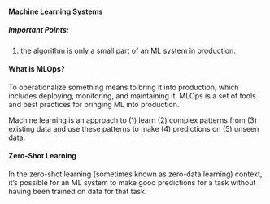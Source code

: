 #### Machine Learning Systems

##### Important Points: 

1. the algorithm is only a small part of an ML system in production.


#### What is MLOps? 

To operationalize something means to bring it into production, which includes deploying, monitoring, and maintaining it. MLOps is a set of tools and best practices for bringing ML into production.

Machine learning is an approach to (1) learn (2) complex patterns from (3) existing data and use these patterns to make (4) predictions on (5) unseen data.


#### Zero-Shot Learning  

In the zero-shot learning (sometimes known as zero-data learning) context, it’s possible for an ML system to make good predictions for a task without having been trained on data for that task.